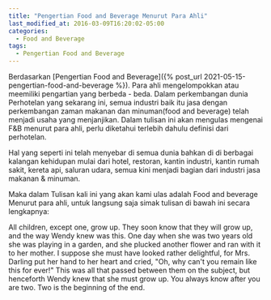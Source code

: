 ```yaml
---
title: "Pengertian Food and Beverage Menurut Para Ahli"
last_modified_at: 2016-03-09T16:20:02-05:00
categories:
  - Food and Beverage
tags:
  - Pengertian Food and Beverage
---
```


Berdasarkan [Pengertian Food and Beverage]({% post_url 2021-05-15-pengertian-food-and-beverage %}). Para ahli mengelompokkan atau meemiliki pengartian yang berbeda - beda.
Dalam perkembangan dunia Perhotelan yang sekarang ini, semua industri baik itu jasa dengan perkembangan zaman makanan dan minuman(food and beverage) telah menjadi usaha yang menjanjikan. Dalam tulisan ini akan mengulas mengenai F&B menurut para ahli, perlu diketahui terlebih dahulu definisi dari perhotelan.

Hal yang seperti ini telah menyebar di semua dunia bahkan di di berbagai kalangan kehidupan mulai dari hotel, restoran, kantin industri, kantin rumah sakit, kereta api, saluran udara, semua kini menjadi bagian dari industri jasa makanan & minuman.

Maka dalam Tulisan kali ini yang akan kami ulas adalah Food and beverage Menurut para ahli, untuk langsung saja simak tulisan di bawah ini secara lengkapnya:

All children, except one, grow up. They soon know that they will grow up, and the way Wendy knew was this. One day when she was two years old she was playing in a garden, and she plucked another flower and ran with it to her mother. I suppose she must have looked rather delightful, for Mrs. Darling put her hand to her heart and cried, "Oh, why can't you remain like this for ever!" This was all that passed between them on the subject, but henceforth Wendy knew that she must grow up. You always know after you are two. Two is the beginning of the end.
